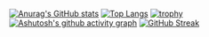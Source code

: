 <!--
**zjie1595/zjie1595** is a ✨ _special_ ✨ repository because its `README.md` (this file) appears on your GitHub profile.

Here are some ideas to get you started:

- 🔭 I’m currently working on ...
- 🌱 I’m currently learning ...
- 👯 I’m looking to collaborate on ...
- 🤔 I’m looking for help with ...
- 💬 Ask me about ...
- 📫 How to reach me: ...
- 😄 Pronouns: ...
- ⚡ Fun fact: ...
-->
[![Anurag's GitHub stats](https://github-readme-stats.vercel.app/api?username=zjie1595)](https://github.com/anuraghazra/github-readme-stats)
[![Top Langs](https://github-readme-stats.vercel.app/api/top-langs/?username=zjie1595&layout=compact)](https://github.com/anuraghazra/github-readme-stats)
[![trophy](https://github-profile-trophy.vercel.app/?username=zjie1595&theme=onedark)](https://github.com/ryo-ma/github-profile-trophy)
[![Ashutosh's github activity graph](https://activity-graph.herokuapp.com/graph?username=zjie1595)](https://github.com/ashutosh00710/github-readme-activity-graph)
[![GitHub Streak](https://github-readme-streak-stats.herokuapp.com/?user=zjie1595)](https://git.io/streak-stats)

